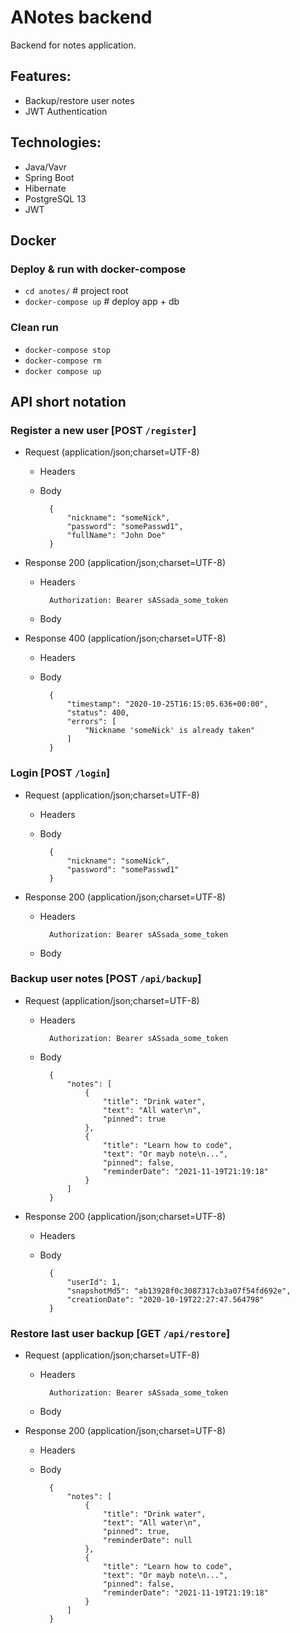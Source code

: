 # ANotes backend
Backend for notes application.

## Features:
+ Backup/restore user notes
+ JWT Authentication

## Technologies:
+ Java/Vavr
+ Spring Boot
+ Hibernate
+ PostgreSQL 13
+ JWT

## Docker

### Deploy & run with docker-compose
+ `cd anotes/` # project root
+ `docker-compose up` # deploy app + db

### Clean run
+ `docker-compose stop`
+ `docker-compose rm`
+ `docker compose up` 

## API short notation

### Register a new user [POST `/register`]
+ Request (application/json;charset=UTF-8)

    + Headers
    + Body
    
            {
                "nickname": "someNick",
                "password": "somePasswd1",
                "fullName": "John Doe"
            }
+ Response 200 (application/json;charset=UTF-8)
   
    + Headers
    
            Authorization: Bearer sASsada_some_token
            
    + Body
    
+ Response 400 (application/json;charset=UTF-8)

    + Headers
    
    + Body
    
            {
                "timestamp": "2020-10-25T16:15:05.636+00:00",
                "status": 400,
                "errors": [
                    "Nickname 'someNick' is already taken"
                ]
            }

### Login [POST `/login`]
+ Request (application/json;charset=UTF-8)

    + Headers
    
    + Body
    
            {
                "nickname": "someNick",
                "password": "somePasswd1"
            }
            
+ Response 200 (application/json;charset=UTF-8)
   
    + Headers
    
            Authorization: Bearer sASsada_some_token
            
    + Body
        
### Backup user notes [POST `/api/backup`]
+ Request (application/json;charset=UTF-8)

    + Headers
    
            Authorization: Bearer sASsada_some_token
            
    + Body
    
            {
                "notes": [
                    {
                        "title": "Drink water",
                        "text": "All water\n",
                        "pinned": true
                    },
                    {
                        "title": "Learn how to code",
                        "text": "Or mayb note\n...",
                        "pinned": false,
                        "reminderDate": "2021-11-19T21:19:18"
                    }
                ]
            }
            
+ Response 200 (application/json;charset=UTF-8)
   
    + Headers
            
    + Body
            
            {
                "userId": 1,
                "snapshotMd5": "ab13928f0c3087317cb3a07f54fd692e",
                "creationDate": "2020-10-19T22:27:47.564798"
            }

### Restore last user backup [GET `/api/restore`]
+ Request (application/json;charset=UTF-8)

    + Headers
    
            Authorization: Bearer sASsada_some_token
            
    + Body
            
+ Response 200 (application/json;charset=UTF-8)
   
    + Headers
            
    + Body
            
            {
                "notes": [
                    {
                        "title": "Drink water",
                        "text": "All water\n",
                        "pinned": true,
                        "reminderDate": null
                    },
                    {
                        "title": "Learn how to code",
                        "text": "Or mayb note\n...",
                        "pinned": false,
                        "reminderDate": "2021-11-19T21:19:18"
                    }
                ]
            }
